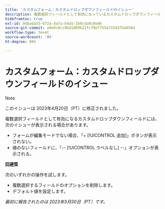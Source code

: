 ```yaml
---
title: 'カスタムフォーム：カスタムドロップダウンフィールドのイシュー'
description: 複数選択フィールドとして有効になっているカスタムドロップダウンフィールドには、問題が表示される場合があります。
hidefromtoc: true
exl-id: 9dbada55-672a-4afa-b4a5-2b9cda9c0e86
source-git-commit: a9e0c0cc9bd1d69b22fcf9ef755a715d37ba658d
workflow-type: tm+mt
source-wordcount: '95'
ht-degree: 86%

---
```


# カスタムフォーム：カスタムドロップダウンフィールドのイシュー

>[!NOTE]
>
>このイシューは 2023年4月20日（PT）に修正されました。

複数選択フィールドとして有効になるカスタムドロップダウンフィールドには、次のイシューが表示される場合があります。

* フォームが編集モードでない場合、「+ [!UICONTROL 追加]」ボタンが表示されない。
* 値のないフィールドに、「-- [!UICONTROL ラベルなし] --」オプションが表示される。

**回避策**

次のいずれかの操作を試します。

* 複数選択するフィールドのオプションを削除します。
* デフォルト値を設定します。

_最初に報告されたのは 2023年3月30日（PT）です。_
